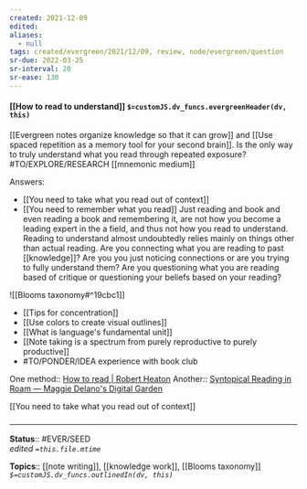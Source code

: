 ```yaml
---
created: 2021-12-09 
edited: 
aliases:
  - null
tags: created/evergreen/2021/12/09, review, node/evergreen/question 
sr-due: 2022-03-25
sr-interval: 20
sr-ease: 130
---
```


#### [[How to read to understand]] `$=customJS.dv_funcs.evergreenHeader(dv, this)`

[[Evergreen notes organize knowledge so that it can grow]] and [[Use spaced repetition as a memory tool for your second brain]]. Is the only way to truly understand what you read through repeated exposure? #TO/EXPLORE/RESEARCH  [[mnemonic medium]]

Answers:
- [[You need to take what you read out of context]]
- [[You need to remember what you read]]
Just reading and book and even reading a book and remembering it, are not how you become a leading expert in the a field, 
and thus not how you read to understand.
Reading to understand almost undoubtedly relies mainly on things other than actual reading.
Are you connecting what you are reading to past [[knowledge]]?
Are you you just noticing connections or are you trying to fully understand them?
Are you questioning what you are reading based of critique or questioning your beliefs based on your reading?


![[Blooms taxonomy#^19cbc1]]

- [[Tips for concentration]]
- [[Use colors to create visual outlines]] 
- [[What is language's fundamental unit]]
- [[Note taking is a spectrum from purely reproductive to purely productive]]
- #TO/PONDER/IDEA experience with book club

One method:: [How to read | Robert Heaton](https://robertheaton.com/2018/06/25/how-to-read/)
Another:: [Syntopical Reading in Roam — Maggie Delano's Digital Garden](https://www.maggiedelano.com/garden/syntopical-reading-in-roam)

[[You need to take what you read out of context]]


### <hr class="footnote"/>

**Status**:: #EVER/SEED  
*edited `=this.file.mtime`*

**Topics**::  [[note writing]], [[knowledge work]], [[Blooms taxonomy]]
*`$=customJS.dv_funcs.outlinedIn(dv, this)`*
